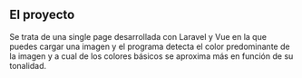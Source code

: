 ## El proyecto

Se trata de una single page desarrollada con Laravel y Vue en la que puedes cargar una imagen y el programa detecta el color predominante de la imagen y a cual de los colores básicos se aproxima más en función de su tonalidad.